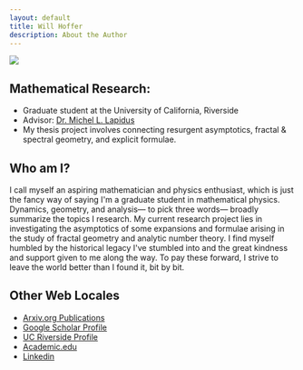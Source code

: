 ```yaml
---
layout: default
title: Will Hoffer
description: About the Author
---
```


<img src="https://willhoffer.com/uploads/media/images/Will_Hoffer_Ocean_Pic_(Square).jpg" class="portrait">

## Mathematical Research:
- Graduate student at the University of California, Riverside
- Advisor: [Dr. Michel L. Lapidus](http://math.ucr.edu/~lapidus/)
- My thesis project involves connecting resurgent asymptotics, fractal & spectral geometry, and explicit formulae.


## Who am I?
I call myself an aspiring mathematician and physics enthusiast, which is just the fancy way of saying I'm a graduate student in mathematical physics. Dynamics, geometry, and analysis— to pick three words— broadly summarize the topics I research. My current research project lies in investigating the asymptotics of some expansions and formulae arising in the study of fractal geometry and analytic number theory. I find myself humbled by the historical legacy I've stumbled into and the great kindness and support given to me along the way. To pay these forward, I strive to leave the world better than I found it, bit by bit.

## Other Web Locales
  - [Arxiv.org Publications](https://arxiv.org/search/math?searchtype=author&query=Hoffer%2C+W)
  - [Google Scholar Profile](https://scholar.google.com/citations?user=kaJEJSoAAAAJ&hl=en&authuser=1)
  - [UC Riverside Profile](https://mathdept.ucr.edu/people/william-hoffer)
  - [Academic.edu](https://ucriverside.academia.edu/WillHoffer)
  - [Linkedin](https://www.linkedin.com/in/will-hoffer-80844a204/)